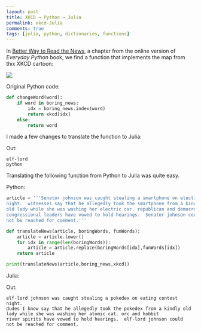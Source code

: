 ```yaml
---
layout: post
title: XKCD → Python → Julia
permalink: xkcd-Julia
comments: true
tags: [julia, python, dictionaries, functions]
---
```


In [Better Way to Read the News](http://interactivepython.org/runestone/static/everyday/2013/11/1_news.html), a chapter from the online version of *Everyday Python* book, we find a function that implements the map from thix XKCD cartoon:

![](http://imgs.xkcd.com/comics/substitutions.png)

Original Python code:

``` python
def changeWord(word):
    if word in boring_news:
        idx = boring_news.index(word)
        return xkcd[idx]
    else:
        return word
```

I made a few changes to translate the function to Julia:

<code data-gist-id="b694d0d8c3714d582af6" data-gist-hide-footer="true" data-gist-hide-line-numbers="true"></code>

Out:

```
elf-lord
python
```

Translating the following function from Python to Julia was quite easy.

Python:

``` python
article = '''Senator johnson was caught stealing a smartphone on election
night.  witnesses say that he allegedly took the smartphone from a kindly
old lady while she was washing her electric car. republican and democrat
congressional leaders have vowed to hold hearings.  Senator johnson could
not be reached for comment.'''

def translateNews(article, boringWords, funWords):
    article = article.lower()
    for idx in range(len(boringWords)):
        article = article.replace(boringWords[idx],funWords[idx])
    return article

print(translateNews(article,boring_news,xkcd))
```

Julia:

<code data-gist-id="12c7ef888b1ab3e73a2f" data-gist-hide-footer="true" data-gist-hide-line-numbers="true"></code>

Out:

```
elf-lord johnson was caught stealing a pokedex on eating contest night.
dudes I know say that he allegedly took the pokedex from a kindly old
lady while she was washing her atomic cat. orc and hobbit
river spirits have vowed to hold hearings.  elf-lord johnson could
not be reached for comment.
```